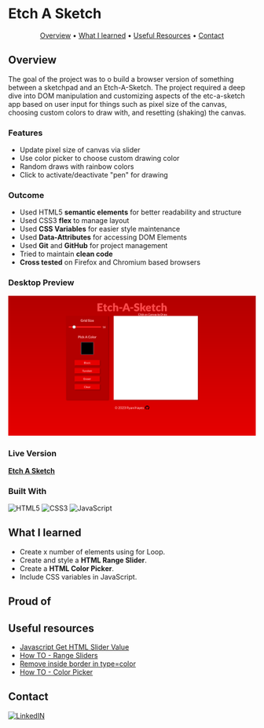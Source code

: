 # Etch A Sketch

<p align="center">
  <a href="#overview">Overview</a> •
  <a href="#what-i-learned">What I learned</a> •
  <a href="#useful-resources">Useful Resources</a> •
  <a href="#contact">Contact</a>
</p>

## Overview 

The goal of the project was to o build a browser version of something between a sketchpad and an Etch-A-Sketch. The project required a deep dive into DOM manipulation and customizing aspects of the etc-a-sketch app based on user input for things such as pixel size of the canvas, choosing custom colors to draw with, and resetting (shaking) the canvas.

### Features

- Update pixel size of canvas via slider 
- Use color picker to choose custom drawing color
- Random draws with rainbow colors
- Click to activate/deactivate "pen" for drawing

### Outcome

- Used HTML5 **semantic elements** for better readability and structure
- Used CSS3 **flex** to manage layout
- Used **CSS Variables** for easier style maintenance
- Used **Data-Attributes** for accessing DOM Elements
- Used **Git** and **GitHub** for project management
- Tried to maintain **clean code**
- **Cross tested** on Firefox and Chromium based browsers

### Desktop Preview

![](./images/preview.png)

### Live Version
**[Etch A Sketch](https://ryanthayes.github.io/etch-a-sketch/)**

### Built With

 ![HTML5](https://img.shields.io/badge/html5-%23E34F26.svg?style=for-the-badge&logo=html5&logoColor=white)   ![CSS3](https://img.shields.io/badge/css3-%231572B6.svg?style=for-the-badge&logo=css3&logoColor=white)   ![JavaScript](https://img.shields.io/badge/javascript-%23323330.svg?style=for-the-badge&logo=javascript&logoColor=%23F7DF1E)

## What I learned

- Create x number of elements using for Loop.
- Create and style a **HTML Range Slider**.
- Create a **HTML Color Picker**.
- Include CSS variables in JavaScript.

## Proud of

## Useful resources

- [Javascript Get HTML Slider Value](https://www.thepoorcoder.com/javascript-get-html-slider-value/)
- [How TO - Range Sliders](https://www.w3schools.com/howto/howto_js_rangeslider.asp)
- [Remove inside border in type=color](https://stackoverflow.com/questions/65910526/remove-inside-border-in-type-color)
- [How TO - Color Picker](https://www.w3schools.com/howto/howto_html_colorpicker.asp)

## Contact

[![LinkedIN](https://img.shields.io/badge/LinkedIn-0077B5?style=for-the-badge&logo=linkedin&logoColor=white)](https://www.linkedin.com/in/ryan-t-hayes/)
